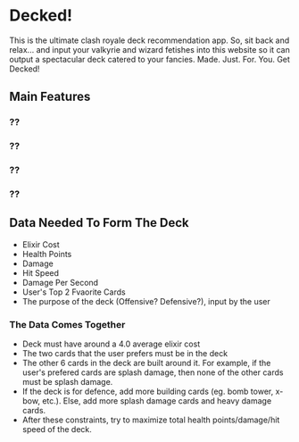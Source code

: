 # Decked!

This is the ultimate clash royale deck recommendation app. So, sit back and relax... and input your valkyrie and wizard fetishes into this website so it can output a spectacular deck catered to your fancies. Made. Just. For. You. Get Decked! 

## Main Features

### ??

### ??

### ??

### ??

## Data Needed To Form The Deck

- Elixir Cost
- Health Points
- Damage
- Hit Speed
- Damage Per Second
- User's Top 2 Fvaorite Cards
- The purpose of the deck (Offensive? Defensive?), input by the user

### The Data Comes Together

- Deck must have around a 4.0 average elixir cost
- The two cards that the user prefers must be in the deck
- The other 6 cards in the deck are built around it. For example, if the user's prefered cards are splash damage, then none of the other cards must be splash damage. 
- If the deck is for defence, add more building cards (eg. bomb tower, x-bow, etc.). Else, add more splash damage cards and heavy damage cards.
- After these constraints, try to maximize total health points/damage/hit speed of the deck.
